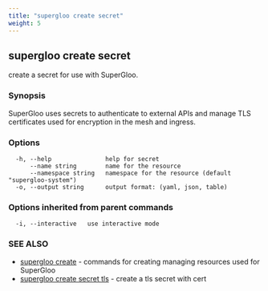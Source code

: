 ```yaml
---
title: "supergloo create secret"
weight: 5
---
```

## supergloo create secret

create a secret for use with SuperGloo.

### Synopsis

SuperGloo uses secrets to authenticate to external APIs
and manage TLS certificates used for encryption in the mesh and ingress. 


### Options

```
  -h, --help               help for secret
      --name string        name for the resource
      --namespace string   namespace for the resource (default "supergloo-system")
  -o, --output string      output format: (yaml, json, table)
```

### Options inherited from parent commands

```
  -i, --interactive   use interactive mode
```

### SEE ALSO

* [supergloo create](../supergloo_create)	 - commands for creating managing resources used for SuperGloo
* [supergloo create secret tls](../supergloo_create_secret_tls)	 - create a tls secret with cert

